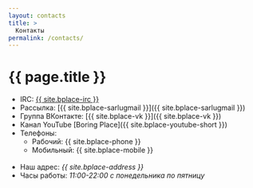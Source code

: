 ```yaml
---
layout: contacts
title: >
  Контакты
permalink: /contacts/
---
```


# [](#header-1) {{ page.title }}


* IRC: <a href="https://kiwiirc.com/client/irc.freenode.net/boringplace">{{ site.bplace-irc }}</a>
* Рассылка: [{{ site.bplace-sarlugmail }}]({{ site.bplace-sarlugmail }})
* Группа ВКонтакте: [{{ site.bplace-vk }}]({{ site.bplace-vk }})
* Канал YouTube [Boring Place]({{ site.bplace-youtube-short }})
* Телефоны:
  * Рабочий: {{ site.bplace-phone }}
  * Мобильный: {{ site.bplace-mobile }}
<br><br>
* Наш адрес: *{{ site.bplace-address }}*
* Часы работы: *11:00-22:00 с понедельника по пятницу*
